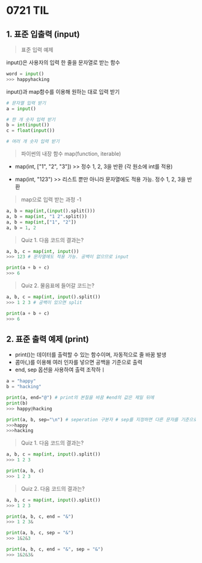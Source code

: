 # 0721 TIL

## 1. 표준 입출력 (input)

> 표준 입력 예제

input()은 사용자의 입력 한 줄을 문자열로 받는 함수

```python
word = input()
>>> happyhacking
```

input()과 map함수를 이용해 원하는 대로 입력 받기

```python
# 문자열 입력 받기
a = input()

# 한 개 숫자 입력 받기
b = int(input())
c = float(input())

# 여러 개 숫자 입력 받기
```

> 파이썬의 내장 함수 map(function, iterable)

- map(int, ["1", "2", "3"]) >> 정수 1, 2, 3을 반환
(각 원소에 int를 적용)

- map(int, "123") >> 리스트 뿐만 아니라 문자열에도 적용 가능. 정수 1, 2, 3을 반환

> map으로 입력 받는 과정 -1

```python
a, b = map(int,(input().split()))
a, b = map(int, "1 2".split())
a, b = map(int,["1", "2"])
a, b = 1, 2
```

> Quiz 1. 다음 코드의 결과는?

```python
a, b, c = map(int, input())
>>> 123 # 문자열에도 적용 가능. 공백이 없으므로 input

print(a + b + c)
>>> 6
```

> Quiz 2. 물음표에 들어갈 코드는?

```python
a, b, c = map(int, input().split())
>>> 1 2 3 # 공백이 있으면 split

print(a + b + c)
>>> 6
```

## 2. 표준 출력 예제 (print)

- print()는 데이터를 출력할 수 있는 함수이며, 자동적으로 줄 바꿈 발생
- 콤마(,)를 이용해 여러 인자를 넣으면 공백을 기준으로 출력
- end, sep 옵션을 사용하여 출력 조작하ㅣ

```python
a = "happy"
b = "hacking"

print(a, end="@") # print의 본질을 바꿈 #end의 값은 제일 뒤에
print(b)
>>> happy@hacking

print(a, b, sep="\n") # seperation 구분자 # sep를 지정하면 다른 문자를 기준으로 출력
>>>happy 
>>>hacking
```

> Quiz 1. 다음 코드의 결과는?

```python
a, b, c = map(int, input().split())
>>> 1 2 3

print(a, b, c)
>>> 1 2 3 
```

> Quiz 2. 다음 코드의 결과는?

```python
a, b, c = map(int, input().split())
>>> 1 2 3

print(a, b, c, end = "&")
>>> 1 2 3&

print(a, b, c, sep = "&")
>>> 1&2&3

print(a, b, c, end = "&", sep = "&")
>>> 1&2&3&
```

